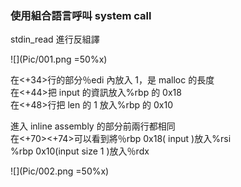 ### 使用組合語言呼叫 system call

stdin\_read  進行反組譯 

![](Pic/001.png =50%x)

在<+34>行的部分％edi 內放入 1，是 malloc 的長度\
在<+44>把 input 的資訊放入%rbp  的  0x18\
在<+48>行把 len 的 1 放入%rbp  的 0x10

進入  inline assembly 的部分前兩行都相同\
在<+70><+74>可以看到將％rbp 0x18( input )放入%rsi\
%rbp 0x10(input size 1 )放入％rdx


![](Pic/002.png =50%x)
